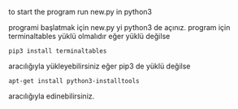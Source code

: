 to start the program run new.py in python3

 programi başlatmak için new.py yi python3 de açınız.
program için terminaltables yüklü olmalıdır eğer yüklü değilse 

    pip3 install terminaltables 

aracılığıyla yükleyebilirsiniz eğer pip3 de yüklü değilse 

    apt-get install python3-installtools 

aracılığıyla edinebilirsiniz.
